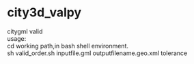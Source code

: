 # city3d_valpy  
citygml valid  
usage:  
    cd working path,in bash shell environment.   
    sh valid_order.sh inputfile.gml outputfilename.geo.xml tolerance    
    
